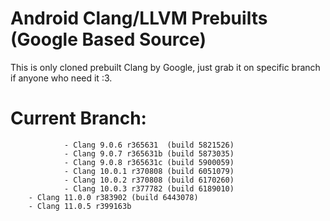 # Android Clang/LLVM Prebuilts (Google Based Source)

This is only cloned prebuilt Clang by Google, just grab it on specific branch if anyone who need it :3.

# Current Branch:
                - Clang 9.0.6 r365631  (build 5821526)
                - Clang 9.0.7 r365631b (build 5873035)
                - Clang 9.0.8 r365631c (build 5900059)
                - Clang 10.0.1 r370808 (build 6051079)
                - Clang 10.0.2 r370808 (build 6170260)
                - Clang 10.0.3 r377782 (build 6189010)
		- Clang 11.0.0 r383902 (build 6443078)
		- Clang 11.0.5 r399163b
